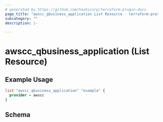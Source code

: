 ```yaml
---
# generated by https://github.com/hashicorp/terraform-plugin-docs
page_title: "awscc_qbusiness_application List Resource - terraform-provider-awscc"
subcategory: ""
description: |-
  
---
```


# awscc_qbusiness_application (List Resource)



## Example Usage

```terraform
list "awscc_qbusiness_application" "example" {
  provider = awscc
}
```

<!-- schema generated by tfplugindocs -->
## Schema
